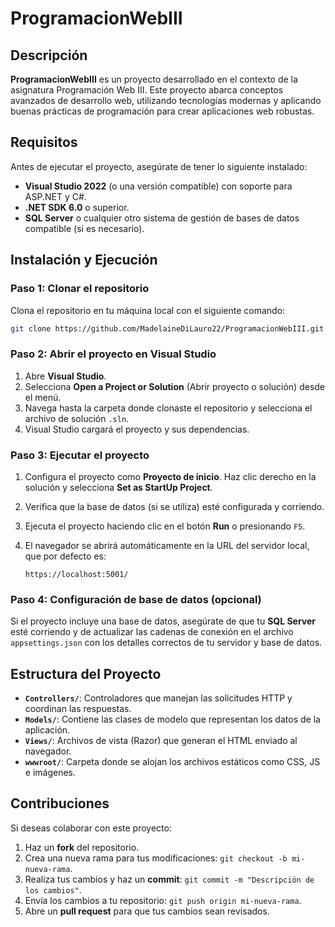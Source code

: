 
# ProgramacionWebIII

## Descripción

**ProgramacionWebIII** es un proyecto desarrollado en el contexto de la asignatura Programación Web III. Este proyecto abarca conceptos avanzados de desarrollo web, utilizando tecnologías modernas y aplicando buenas prácticas de programación para crear aplicaciones web robustas.

## Requisitos

Antes de ejecutar el proyecto, asegúrate de tener lo siguiente instalado:

- **Visual Studio 2022** (o una versión compatible) con soporte para ASP.NET y C#.
- **.NET SDK 6.0** o superior.
- **SQL Server** o cualquier otro sistema de gestión de bases de datos compatible (si es necesario).

## Instalación y Ejecución

### Paso 1: Clonar el repositorio

Clona el repositorio en tu máquina local con el siguiente comando:

```bash
git clone https://github.com/MadelaineDiLauro22/ProgramacionWebIII.git
```

### Paso 2: Abrir el proyecto en Visual Studio

1. Abre **Visual Studio**.
2. Selecciona **Open a Project or Solution** (Abrir proyecto o solución) desde el menú.
3. Navega hasta la carpeta donde clonaste el repositorio y selecciona el archivo de solución `.sln`.
4. Visual Studio cargará el proyecto y sus dependencias.

### Paso 3: Ejecutar el proyecto

1. Configura el proyecto como **Proyecto de inicio**. Haz clic derecho en la solución y selecciona **Set as StartUp Project**.
2. Verifica que la base de datos (si se utiliza) esté configurada y corriendo.
3. Ejecuta el proyecto haciendo clic en el botón **Run** o presionando `F5`.
4. El navegador se abrirá automáticamente en la URL del servidor local, que por defecto es:

   ```
   https://localhost:5001/
   ```

### Paso 4: Configuración de base de datos (opcional)

Si el proyecto incluye una base de datos, asegúrate de que tu **SQL Server** esté corriendo y de actualizar las cadenas de conexión en el archivo `appsettings.json` con los detalles correctos de tu servidor y base de datos.

## Estructura del Proyecto

- **`Controllers/`**: Controladores que manejan las solicitudes HTTP y coordinan las respuestas.
- **`Models/`**: Contiene las clases de modelo que representan los datos de la aplicación.
- **`Views/`**: Archivos de vista (Razor) que generan el HTML enviado al navegador.
- **`wwwroot/`**: Carpeta donde se alojan los archivos estáticos como CSS, JS e imágenes.

## Contribuciones

Si deseas colaborar con este proyecto:

1. Haz un **fork** del repositorio.
2. Crea una nueva rama para tus modificaciones: `git checkout -b mi-nueva-rama`.
3. Realiza tus cambios y haz un **commit**: `git commit -m "Descripción de los cambios"`.
4. Envía los cambios a tu repositorio: `git push origin mi-nueva-rama`.
5. Abre un **pull request** para que tus cambios sean revisados.

